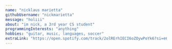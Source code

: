 ```yaml
---
name: "nicklaus marietta"
githubUsername: "nickmarietta"
message: "holiii"
about: "im nick, a 3rd year CS student"
programmingInterests: "anything"
hobbies: "guitar, music, languages, soccer"
extraLink: "https://open.spotify.com/track/2olRErhIECI6oZOywPoYk6?si=e6554c27043c476b"
---
```

